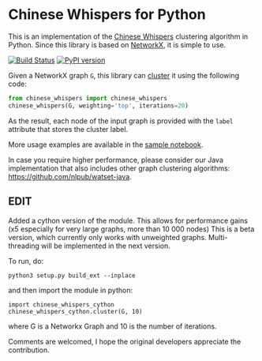 # Chinese Whispers for Python

This is an implementation of the [Chinese Whispers](https://dl.acm.org/citation.cfm?id=1654774) clustering algorithm in Python. Since this library is based on [NetworkX](https://networkx.github.io/), it is simple to use.

[![Build Status][travis_ci_badge]][travis_ci_link] [![PyPI version][pypi_badge]][pypi_link]

[pypi_badge]: https://badge.fury.io/py/chinese-whispers.svg
[pypi_link]: https://pypi.python.org/pypi/chinese-whispers
[travis_ci_badge]: https://travis-ci.org/nlpub/chinese-whispers-python.svg
[travis_ci_link]: https://travis-ci.org/nlpub/chinese-whispers-python

Given a NetworkX graph `G`, this library can [cluster](https://en.wikipedia.org/wiki/Cluster_analysis) it using the following code:

```python
from chinese_whispers import chinese_whispers
chinese_whispers(G, weighting='top', iterations=20)
```

As the result, each node of the input graph is provided with the `label` attribute that stores the cluster label.

More usage examples are available in the [sample notebook](samples.ipynb).

In case you require higher performance, please consider our Java implementation that also includes other graph clustering algorithms: <https://github.com/nlpub/watset-java>.


## EDIT

Added a cython version of the module. This allows for performance gains (x5 especially for very large graphs, more than 10 000 nodes)
This is a beta version, which currently only works with unweighted graphs. 
Multi-threading will be implemented in the next version.

To run, do:
```
python3 setup.py build_ext --inplace
```
and then import the module in python:
```
import chinese_whispers_cython
chinese_whispers_cython.cluster(G, 10)
```
where G is a Networkx Graph and 10 is the number of iterations.

Comments are welcomed, I hope the original developers appreciate the contribution.
